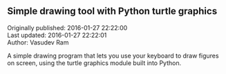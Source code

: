 ## Simple drawing tool with Python turtle graphics  
Originally published: 2016-01-27 22:22:00  
Last updated: 2016-01-27 22:22:01  
Author: Vasudev Ram  
  
A simple drawing program that lets you use your keyboard to draw figures on screen, using the turtle graphics module built into Python.

